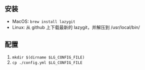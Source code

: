 ## 安装

- MacOS: `brew install lazygit`
- Linux: 从 github 上下载最新的 lazygit，并解压到 /usr/local/bin/

## 配置

1. `mkdir $(dirname $LG_CONFIG_FILE)`
2. `cp ./config.yml $LG_CONFIG_FILE`
